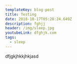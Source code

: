 ```yaml
---
templateKey: blog-post
title: Testing
date: 2018-10-17T05:28:24.649Z
description: fghjj
header: /img/sleep.jpg
youtubeLink: dfghjk.com
tags:
  - sleep
---
```

dfjgkjhkkjhkjasd
